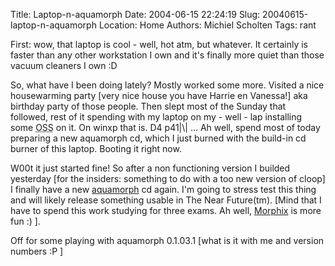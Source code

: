 Title: Laptop-n-aquamorph
Date: 2004-06-15 22:24:19
Slug: 20040615-laptop-n-aquamorph
Location: Home
Authors: Michiel Scholten
Tags: rant

<p>First: wow, that laptop is cool - well, hot atm, but whatever. It certainly is faster than any other workstation I own and it's finally more quiet than those vacuum cleaners I own :D</p>
<p>So, what have I been doing lately? Mostly worked some more. Visited a nice housewarming party [very nice house you have Harrie en Vanessa!] aka birthday party of those people. Then slept most of the Sunday that followed, rest of it spending with my laptop on my - well - lap installing some <acronym title="Open Source Software">OSS</acronym> on it. On winxp that is. D4 p41|\| ... Ah well, spend most of today preparing a new aquamorph cd, which I just burned with the build-in cd burner of this laptop. Booting it right now.</p>
<p>W00t it just started fine! So after a non functioning version I builded yesterday [for the insiders: something to do with a too new version of cloop] I finally have a new <a href="/?section=linux&amp;page=aquamorph">aquamorph</a> cd again. I'm going to stress test this thing and will likely release something usable in The Near Future(tm). [Mind that I have to spend this work studying for three exams. Ah well, <a href="http://www.morphix.org/">Morphix</a> is more fun :) ].</p>
<p>Off for some playing with aquamorph 0.1.03.1 [what is it with me and version numbers :P ]</p>